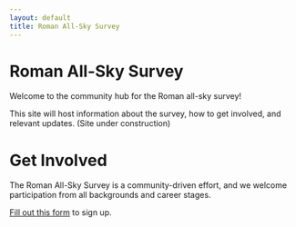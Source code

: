 ```yaml
---
layout: default
title: Roman All-Sky Survey
---
```


# Roman All-Sky Survey

Welcome to the community hub for the Roman all-sky survey!

This site will host information about the survey, how to get involved, and relevant updates. (Site under construction)

# Get Involved

The Roman All-Sky Survey is a community-driven effort, and we welcome participation from all backgrounds and career stages.

[Fill out this form](https://forms.gle/R3Zt44aXS9FKaMVRA) to sign up.
